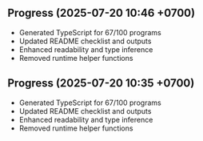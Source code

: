 ## Progress (2025-07-20 10:46 +0700)
- Generated TypeScript for 67/100 programs
- Updated README checklist and outputs
- Enhanced readability and type inference
- Removed runtime helper functions

## Progress (2025-07-20 10:35 +0700)
- Generated TypeScript for 67/100 programs
- Updated README checklist and outputs
- Enhanced readability and type inference
- Removed runtime helper functions
